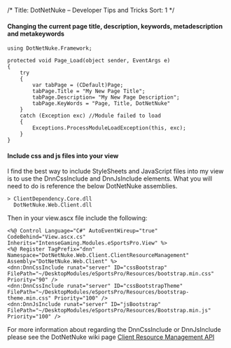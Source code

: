/*
Title: DotNetNuke – Developer Tips and Tricks
Sort: 1
*/

#### Changing the current page title, description, keywords, metadescription and metakeywords

```
using DotNetNuke.Framework;

protected void Page_Load(object sender, EventArgs e)
{
    try
    {
        var tabPage = (CDefault)Page;
        tabPage.Title = "My New Page Title";
        tabPage.Description= "My New Page Description";
        tabPage.KeyWords = "Page, Title, DotNetNuke"
    }
    catch (Exception exc) //Module failed to load
    {
        Exceptions.ProcessModuleLoadException(this, exc);
    }
}
```

#### Include css and js files into your view

I find the best way to include StyleSheets and JavaScript files into my view is to use the DnnCssInclude and DnnJsInclude elements. What you will need to do is reference the below DotNetNuke assemblies.
```
> ClientDependency.Core.dll
  DotNetNuke.Web.Client.dll
```

Then in your view.ascx file include the following:

```
<%@ Control Language="C#" AutoEventWireup="true" CodeBehind="View.ascx.cs" Inherits="IntenseGaming.Modules.eSportsPro.View" %>
<%@ Register TagPrefix="dnn" Namespace="DotNetNuke.Web.Client.ClientResourceManagement" Assembly="DotNetNuke.Web.Client" %>
<dnn:DnnCssInclude runat="server" ID="cssBootstrap" FilePath="~/DesktopModules/eSportsPro/Resources/bootstrap.min.css" Priority="90" />
<dnn:DnnCssInclude runat="server" ID="cssBootstrapTheme" FilePath="~/DesktopModules/eSportsPro/Resources/bootstrap-theme.min.css" Priority="100" />
<dnn:DnnJsInclude runat="server" ID="jsBootstrap" FilePath="~/DesktopModules/eSportsPro/Resources/Bootstrap.min.js" Priority="100" />
```

For more information about regarding the DnnCssInclude or DnnJsInclude please see the DotNetNuke wiki page [Client Resource Management API](http://www.dnnsoftware.com/wiki/client-resource-management-api)
